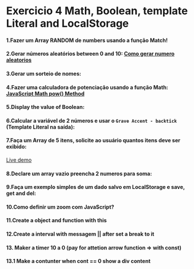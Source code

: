 # Exercicio 4 Math, Boolean, template Literal and LocalStorage

#### 1.Fazer um Array RANDOM de numbers usando a função Match!  

#### 2.Gerar números aleatórios between 0 and 10: [Como gerar numero aleatorios](http://devfuria.com.br/javascript/numeros-aleatorios/) 

#### 3.Gerar um sorteio de nomes:  

#### 4.Fazer uma calculadora de potenciação usando a função Math:  [JavaScript Math pow() Method](https://www.w3schools.com/jsref/jsref_pow.asp)  

#### 5.Display the value of Boolean:  

#### 6.Calcular a variável de 2 números e usar o `Grave Accent - backtick` (Template Literal na saída):

#### 7.Faça um Array de 5 itens, solicite ao usuário quantos itens deve ser exibido:  
<a href="https://geradev.netlify.app/js_exercises/js_exercicio_4_response_7.html" target="_blank">Live demo</a>

#### 8.Declare um array vazio preencha 2 numeros para soma:  

#### 9.Faça um exemplo simples de um dado salvo em LocalStorage e save, get and del:  

#### 10.Como definir um zoom com JavaScript?

#### 11.Create a object and function with this 

#### 12.Create a interval with messagem || after set a break to it

#### 13. Maker a timer 10 a 0 (pay for attetion arrow function => with const) 

#### 13.1 Make a contunter when cont == 0 show a div content